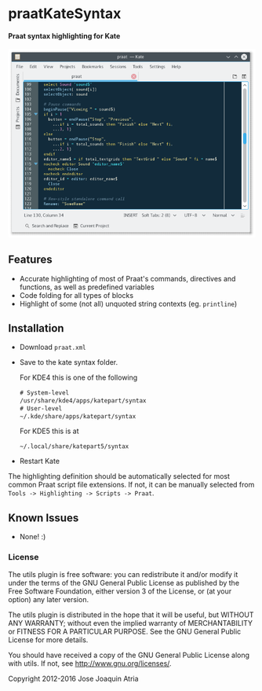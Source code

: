 # praatKateSyntax

#### Praat syntax highlighting for Kate

![Graphic sample](highlighted_praat.png)

## Features
* Accurate highlighting of most of Praat's commands,
  directives and functions, as well as predefined
  variables
* Code folding for all types of blocks
* Highlight of some (not all) unquoted string contexts (eg. `printline`)

## Installation

* Download `praat.xml`
* Save to the kate syntax folder. 

  For KDE4 this is one of the following
 
      # System-level
      /usr/share/kde4/apps/katepart/syntax  
      # User-level
      ~/.kde/share/apps/katepart/syntax

  For KDE5 this is at

      ~/.local/share/katepart5/syntax

* Restart Kate

The highlighting definition should be automatically selected for most
common Praat script file extensions. If not, it can be manually
selected from `Tools -> Highlighting -> Scripts -> Praat`.

## Known Issues

* None! :)

### License

The utils plugin is free software: you can redistribute it
and/or modify it under the terms of the GNU General Public
License as published by the Free Software Foundation, either
version 3 of the License, or (at your option) any later version.

The utils plugin is distributed in the hope that it will be
useful, but WITHOUT ANY WARRANTY; without even the implied warranty
of MERCHANTABILITY or FITNESS FOR A PARTICULAR PURPOSE. See the
GNU General Public License for more details.

You should have received a copy of the GNU General Public License
along with utils. If not, see <http://www.gnu.org/licenses/>.

Copyright 2012-2016 Jose Joaquin Atria
